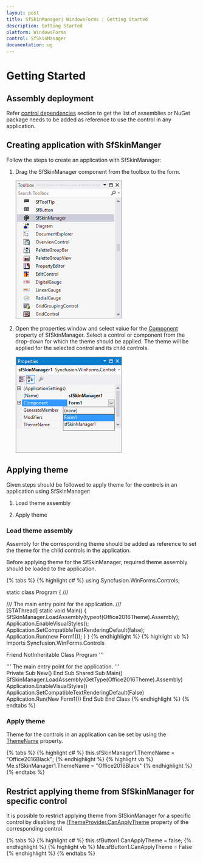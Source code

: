 ```yaml
---
layout: post
title: SfSkinManager| WindowsForms | Getting Started
description: Getting Started
platform: WindowsForms
control: SfSkinManager
documentation: ug
---
```


# Getting Started

## Assembly deployment

Refer [control dependencies](https://help.syncfusion.com/windowsforms/control-dependencies#sfskinmanager) section to get the list of assemblies or NuGet package needs to be added as reference to use the control in any application. 

## Creating application with SfSkinManger

Follow the steps to create an application with SfSkinManager:

1. Drag the SfSkinManager component from the toolbox to the form.

	![](GettingStarted_images/GettingStarted_Image1.png)

2. Open the properties window and select value for the [Component](https://help.syncfusion.com/cr/windowsforms/Syncfusion.Core.WinForms~Syncfusion.WinForms.Controls.SfSkinManager~Component.html) property of SfSkinManager. Select a control or component from the drop-down for which the theme should be applied. The theme will be applied for the selected control and its child controls.

	![](GettingStarted_images/GettingStarted_Image2.png)

## Applying theme

Given steps should be followed to apply theme for the controls in an application using SfSkinManager:

1. Load theme assembly 

2. Apply theme

### Load theme assembly

Assembly for the corresponding theme should be added as reference to set the theme for the child controls in the application.

Before applying theme for the SfSkinManager, required theme assembly should be loaded to the application.

{% tabs %}
{% highlight c# %}
using Syncfusion.WinForms.Controls;

static class Program
{
    /// <summary>
    /// The main entry point for the application.
    /// </summary>
    [STAThread]
    static void Main()
    {
        SfSkinManager.LoadAssembly(typeof(Office2016Theme).Assembly);
        Application.EnableVisualStyles();
        Application.SetCompatibleTextRenderingDefault(false);
        Application.Run(new Form1());
    }
}
{% endhighlight %}
{% highlight vb %}
Imports Syncfusion.WinForms.Controls

Friend NotInheritable Class Program
	''' <summary>
	''' The main entry point for the application.
	''' </summary>
	Private Sub New()
	End Sub
	<STAThread>
	Shared Sub Main()
		SfSkinManager.LoadAssembly(GetType(Office2016Theme).Assembly)
		Application.EnableVisualStyles()
		Application.SetCompatibleTextRenderingDefault(False)
		Application.Run(New Form1())
	End Sub
End Class
{% endhighlight %}
{% endtabs %}

### Apply theme

Theme for the controls in an application can be set by using the [ThemeName](https://help.syncfusion.com/cr/windowsforms/Syncfusion.Core.WinForms~Syncfusion.WinForms.Controls.SfSkinManager~ThemeName.html) property.

{% tabs %}
{% highlight c# %}
this.sfSkinManager1.ThemeName = "Office2016Black";
{% endhighlight %}
{% highlight vb %}
Me.sfSkinManager1.ThemeName = "Office2016Black"
{% endhighlight %}
{% endtabs %}

## Restrict applying theme from SfSkinManager for specific control

It is possible to restrict applying theme from SfSkinManager for a specific control by disabling the [IThemeProvider.CanApplyTheme](https://help.syncfusion.com/cr/windowsforms/Syncfusion.Core.WinForms~Syncfusion.WinForms.Controls.SfButton~CanApplyTheme.html) property of the corresponding control.

{% tabs %}
{% highlight c# %}
this.sfButton1.CanApplyTheme = false;
{% endhighlight %}
{% highlight vb %}
Me.sfButton1.CanApplyTheme = False
{% endhighlight %}
{% endtabs %}

